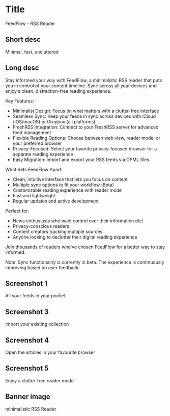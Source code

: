 # Title

FeedFlow - RSS Reader

## Short desc

Minimal, fast, uncluttered

## Long desc

Stay informed your way with FeedFlow, a minimalistic RSS reader that puts you in control of your content timeline.
Sync across all your devices and enjoy a clean, distraction-free reading experience.

Key Features:

- Minimalist Design: Focus on what matters with a clutter-free interface
- Seamless Sync: Keep your feeds in sync across devices with iCloud (iOS/macOS) or Dropbox (all platforms)
- FreshRSS Integration: Connect to your FreshRSS server for advanced feed management
- Flexible Reading Options: Choose between web view, reader mode, or your preferred browser
- Privacy-Focused: Select your favorite privacy-focused browser for a separate reading experience
- Easy Migration: Import and export your RSS feeds via OPML files

What Sets FeedFlow Apart:

- Clean, intuitive interface that lets you focus on content
- Multiple sync options to fit your workflow (Beta)
- Customizable reading experience with reader mode
- Fast and lightweight
- Regular updates and active development

Perfect for:
- News enthusiasts who want control over their information diet
- Privacy-conscious readers
- Content creators tracking multiple sources
- Anyone looking to declutter their digital reading experience

Join thousands of readers who've chosen FeedFlow for a better way to stay informed.

Note: Sync functionality is currently in beta. The experience is continuously improving based on user feedback.

## Screenshot 1

All your feeds
in your pocket

## Screenshot 3

Import your
existing collection

## Screenshot 4

Open the articles
in your favourite browser

## Screenshot 5

Enjoy a clutter-free
reader mode

## Banner image

minimalistic RSS Reader